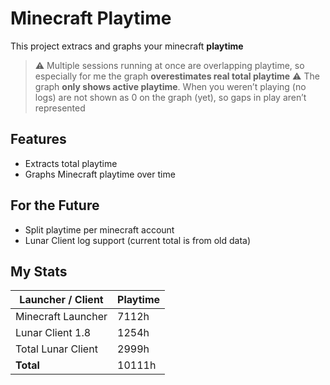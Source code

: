 # Minecraft Playtime
This project extracs and graphs your minecraft **playtime**

> ⚠️ Multiple sessions running at once are overlapping playtime, so especially for me the graph **overestimates real total playtime**
> ⚠️ The graph **only shows active playtime**. When you weren’t playing (no logs) are not shown as 0 on the graph (yet), so gaps in play aren’t represented

## Features
- Extracts total playtime
- Graphs Minecraft playtime over time


## For the Future
- Split playtime per minecraft account
- Lunar Client log support (current total is from old data)


## My Stats
| Launcher / Client  | Playtime |
|--------------------|----------|
| Minecraft Launcher |  7112h   |
| Lunar Client 1.8   |  1254h   |
| Total Lunar Client |  2999h   |
| **Total**          |  10111h  |
